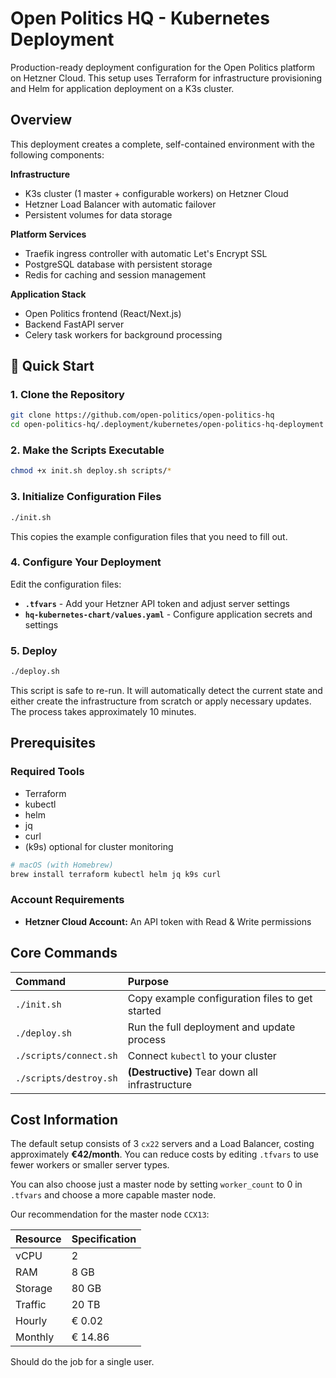 # Open Politics HQ - Kubernetes Deployment

Production-ready deployment configuration for the Open Politics platform on Hetzner Cloud. This setup uses Terraform for infrastructure provisioning and Helm for application deployment on a K3s cluster.

## Overview

This deployment creates a complete, self-contained environment with the following components:

**Infrastructure**
- K3s cluster (1 master + configurable workers) on Hetzner Cloud
- Hetzner Load Balancer with automatic failover
- Persistent volumes for data storage

**Platform Services**  
- Traefik ingress controller with automatic Let's Encrypt SSL
- PostgreSQL database with persistent storage
- Redis for caching and session management

**Application Stack**
- Open Politics frontend (React/Next.js)
- Backend FastAPI server
- Celery task workers for background processing

## 🚀 Quick Start

### 1. Clone the Repository
```bash
git clone https://github.com/open-politics/open-politics-hq
cd open-politics-hq/.deployment/kubernetes/open-politics-hq-deployment
```

### 2. Make the Scripts Executable
```bash
chmod +x init.sh deploy.sh scripts/*
```

### 3. Initialize Configuration Files
```bash
./init.sh
```
This copies the example configuration files that you need to fill out.

### 4. Configure Your Deployment
Edit the configuration files:
- **`.tfvars`** - Add your Hetzner API token and adjust server settings
- **`hq-kubernetes-chart/values.yaml`** - Configure application secrets and settings

### 5. Deploy
```bash
./deploy.sh
```
This script is safe to re-run. It will automatically detect the current state and either create the infrastructure from scratch or apply necessary updates. The process takes approximately 10 minutes.

## Prerequisites

### Required Tools
- Terraform
- kubectl
- helm
- jq
- curl
- (k9s) optional for cluster monitoring

```bash
# macOS (with Homebrew)
brew install terraform kubectl helm jq k9s curl
```

### Account Requirements
*   **Hetzner Cloud Account:** An API token with Read & Write permissions


## Core Commands

| Command | Purpose |
| :--- | :--- |
| `./init.sh` | Copy example configuration files to get started |
| `./deploy.sh` | Run the full deployment and update process |
| `./scripts/connect.sh`| Connect `kubectl` to your cluster |
| `./scripts/destroy.sh`| **(Destructive)** Tear down all infrastructure |

## Cost Information
The default setup consists of 3 `cx22` servers and a Load Balancer, costing approximately **€42/month**. You can reduce costs by editing `.tfvars` to use fewer workers or smaller server types.

You can also choose just a master node by setting `worker_count` to 0 in `.tfvars` and choose a more capable master node.

Our recommendation for the master node `CCX13`:   

| Resource | Specification |
|----------|--------------|
| vCPU     | 2           |
| RAM      | 8 GB        |
| Storage  | 80 GB       |
| Traffic  | 20 TB       |
| Hourly   | € 0.02      |
| Monthly  | € 14.86     |

Should do the job for a single user.
